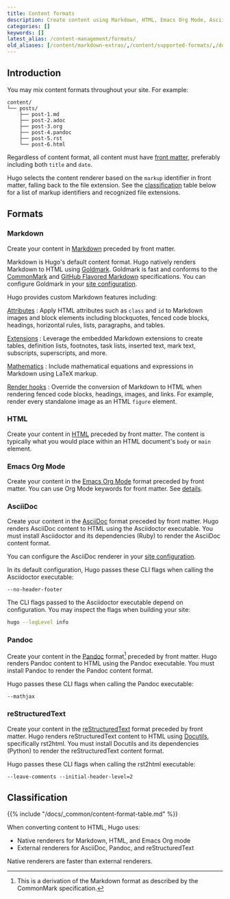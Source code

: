 ```yaml
---
title: Content formats
description: Create content using Markdown, HTML, Emacs Org Mode, AsciiDoc, Pandoc, or reStructuredText.
categories: []
keywords: []
latest_alias: /content-management/formats/
old_aliases: [/content/markdown-extras/,/content/supported-formats/,/doc/supported-formats/]
---
```


## Introduction

You may mix content formats throughout your site. For example:

```tree
content/
└── posts/
    ├── post-1.md
    ├── post-2.adoc
    ├── post-3.org
    ├── post-4.pandoc
    ├── post-5.rst
    └── post-6.html
```

Regardless of content format, all content must have [front matter][], preferably including both `title` and `date`.

Hugo selects the content renderer based on the `markup` identifier in front matter, falling back to the file extension. See the [classification][] table below for a list of markup identifiers and recognized file extensions.

[classification]: #classification
[front matter]: /docs/concepts/front-matter/

## Formats

### Markdown

Create your content in [Markdown][] preceded by front matter.

Markdown is Hugo's default content format. Hugo natively renders Markdown to HTML using [Goldmark][]. Goldmark is fast and conforms to the [CommonMark][] and [GitHub Flavored Markdown][] specifications. You can configure Goldmark in your [site configuration][configure goldmark].

Hugo provides custom Markdown features including:

[Attributes][]
: Apply HTML attributes such as `class` and `id` to Markdown images and block elements including blockquotes, fenced code blocks, headings, horizontal rules, lists, paragraphs, and tables.

[Extensions][]
: Leverage the embedded Markdown extensions to create tables, definition lists, footnotes, task lists, inserted text, mark text, subscripts, superscripts, and more.

[Mathematics][]
: Include mathematical equations and expressions in Markdown using LaTeX markup.

[Render hooks][]
: Override the conversion of Markdown to HTML when rendering fenced code blocks, headings, images, and links. For example, render every standalone image as an HTML `figure` element.

[Attributes]: /docs/concepts/markdown-attributes/
[CommonMark]: https://spec.commonmark.org/current/
[Extensions]: /docs/reference/configuration/markup/#extensions
[GitHub Flavored Markdown]: https://github.github.com/gfm/
[Goldmark]: https://github.com/yuin/goldmark
[Markdown]: https://daringfireball.net/projects/markdown/
[Mathematics]: /content-management/mathematics/
[Render hooks]: /docs/concepts/markdown-render-hooks/
[configure goldmark]: /docs/reference/configuration/markup/#goldmark

### HTML

Create your content in [HTML][] preceded by front matter. The content is typically what you would place within an HTML document's `body` or `main` element.

[HTML]: https://developer.mozilla.org/en-US/docs/Learn_web_development/Getting_started/Your_first_website/Creating_the_content

### Emacs Org Mode

Create your content in the [Emacs Org Mode][] format preceded by front matter. You can use Org Mode keywords for front matter. See&nbsp;[details][].

[details]: /docs/concepts/front-matter/#emacs-org-mode
[Emacs Org Mode]: https://orgmode.org/

### AsciiDoc

Create your content in the [AsciiDoc][] format preceded by front matter. Hugo renders AsciiDoc content to HTML using the Asciidoctor executable. You must install Asciidoctor and its dependencies (Ruby) to render the AsciiDoc content format.

You can configure the AsciiDoc renderer in your [site configuration][configure asciidoc].

In its default configuration, Hugo passes these CLI flags when calling the Asciidoctor executable:

```text
--no-header-footer
```

The CLI flags passed to the Asciidoctor executable depend on configuration. You may inspect the flags when building your site:

```sh
hugo --logLevel info
```

[AsciiDoc]: https://asciidoc.org/
[configure asciidoc]: /docs/reference/configuration/markup/#asciidoc

### Pandoc

Create your content in the [Pandoc][] format[^1] preceded by front matter. Hugo renders Pandoc content to HTML using the Pandoc executable. You must install Pandoc to render the Pandoc content format.

[^1]: This is a derivation of the Markdown format as described by the CommonMark specification.

Hugo passes these CLI flags when calling the Pandoc executable:

```text
--mathjax
```

[Pandoc]: https://pandoc.org/MANUAL.html#pandocs-markdown

### reStructuredText

Create your content in the [reStructuredText][] format preceded by front matter. Hugo renders reStructuredText content to HTML using [Docutils][], specifically rst2html. You must install Docutils and its dependencies (Python) to render the reStructuredText content format.

Hugo passes these CLI flags when calling the rst2html executable:

```text
--leave-comments --initial-header-level=2
```

[Docutils]: https://docutils.sourceforge.io/
[reStructuredText]: https://docutils.sourceforge.io/rst.html

## Classification

{{% include "/docs/_common/content-format-table.md" %}}

When converting content to HTML, Hugo uses:

- Native renderers for Markdown, HTML, and Emacs Org mode
- External renderers for AsciiDoc, Pandoc, and reStructuredText

Native renderers are faster than external renderers.
